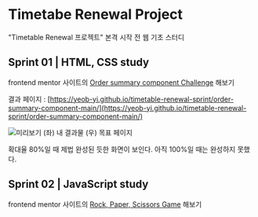 # Timetabe Renewal Project
"Timetable Renewal 프로젝트" 본격 시작 전 웹 기초 스터디

## Sprint 01 | HTML, CSS study
frontend mentor 사이트의 [Order summary component Challenge](https://www.frontendmentor.io/challenges/order-summary-component-QlPmajDUj) 해보기

결과 페이지 : [https://yeob-yi.github.io/timetable-renewal-sprint/order-summary-component-main/](https://yeob-yi.github.io/timetable-renewal-sprint/order-summary-component-main/)

![미리보기](https://user-images.githubusercontent.com/80337463/150632436-53d792ef-6f37-4e88-8032-6d487291bbbe.png)
(좌) 내 결과물 (우) 목표 페이지

확대율 80%일 때 제법 완성된 듯한 화면이 보인다. 아직 100%일 때는 완성하지 못했다.

## Sprint 02 | JavaScript study
frontend mentor 사이트의 [Rock, Paper, Scissors Game](https://www.frontendmentor.io/challenges/rock-paper-scissors-game-pTgwgvgH) 해보기